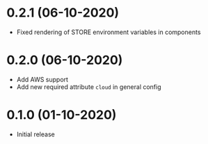 0.2.1 (06-10-2020)
==================
- Fixed rendering of STORE environment variables in components
  

0.2.0 (06-10-2020)
=================
- Add AWS support
- Add new required attribute `cloud` in general config
  

0.1.0 (01-10-2020)
==================
- Initial release